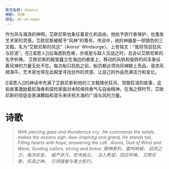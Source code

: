 ```yaml
---
英文名称: Aionis
神职: 风神
颂名: Ah-oh-nees
---
```

作为风与海浪的神明，艾欧尼斯也象征着变化和自由，他给予旅行者保护，也激发艺术家的灵感。艾欧尼斯被赋予“风神”的尊号。传说中，祂的神器是一把银色的三叉戟，名为“艾欧尼斯的风迅”（Aionis' Windsurge）。上有铭文：“我将驾驭狂风与巨浪”。在[[诺恩人]]出海遇到危难，亦或是与敌人交战之时，总会以艾欧尼斯的名字祈祷。 艾欧尼斯的殿堂矗立在海边的悬崖上，移动的风帆和旋转的风车象征着风神的力量无处不在。每次船只启航之前，船员都必须向风神献上贡品，请求风顺海平。艺术家也常在此殿堂寻找创作的灵感，让自己的作品充满活力和变化。 

[[诺恩人]]的神话中充满了艾欧尼斯和他的三叉戟降伏狂风、驾御巨浪的故事，这些故事激励着航海者和探险家面对未知保持勇气与自由精神。在海之祭时节，艾欧尼斯的信徒会表演舞蹈和音乐来庆祝大海的广阔与风的力量。

# 诗歌
> *With piercing gaze and thunderous cry, ​
> He commands the winds, makes the oceans sigh. 
> ​Awe-inspiring and grand, He stands tall, ​
> Filling hearts with hope, answering the call. ​
> Aionis, God of Wind and Wave, ​
> Guiding sailors, strong and brave. 
> 眼神犀利，雷鸣呐喊， ​
> 驭风之力，海洋叹息。 ​
> 威严非凡，宏伟耸立， ​
> 注入希望，回应呼唤。 ​
> 艾欧尼斯，风浪之神， ​
> 引领强者与勇士航行。*